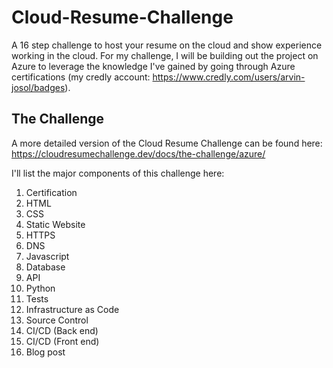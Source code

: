 # Cloud-Resume-Challenge
A 16 step challenge to host your resume on the cloud and show experience working in the cloud. For my challenge, I will be building out the project on Azure to leverage the knowledge I've gained by going through Azure certifications (my credly account: https://www.credly.com/users/arvin-josol/badges).

## The Challenge
A more detailed version of the Cloud Resume Challenge can be found here: https://cloudresumechallenge.dev/docs/the-challenge/azure/

I'll list the major components of this challenge here:
1. Certification
2. HTML
3. CSS
4. Static Website
5. HTTPS
6. DNS
7. Javascript
8. Database
9. API
10. Python
11. Tests
12. Infrastructure as Code
13. Source Control
14. CI/CD (Back end)
15. CI/CD (Front end)
16. Blog post
